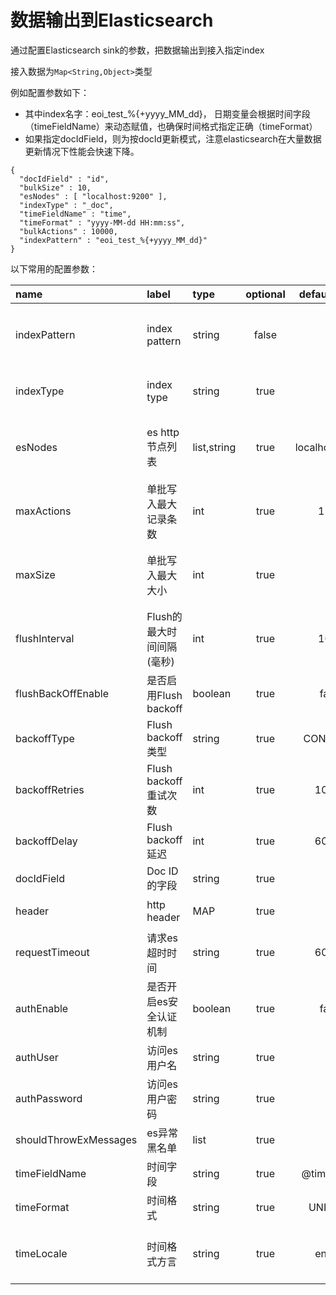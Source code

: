 # 数据输出到Elasticsearch

通过配置Elasticsearch sink的参数，把数据输出到接入指定index

接入数据为`Map<String,Object>`类型

例如配置参数如下：

- 其中index名字：eoi_test_%{+yyyy_MM_dd}， 日期变量会根据时间字段（timeFieldName）来动态赋值，也确保时间格式指定正确（timeFormat）
- 如果指定docIdField，则为按docId更新模式，注意elasticsearch在大量数据更新情况下性能会快速下降。

```
{
  "docIdField" : "id",
  "bulkSize" : 10,
  "esNodes" : [ "localhost:9200" ],
  "indexType" : "_doc",
  "timeFieldName" : "time",
  "timeFormat" : "yyyy-MM-dd HH:mm:ss",
  "bulkActions" : 10000,
  "indexPattern" : "eoi_test_%{+yyyy_MM_dd}"
}
```

以下常用的配置参数：

| name | label | type | optional | default value | description |
| :--- | :---- | :--- | :------: | :-----------: | :---------- |
| indexPattern | index pattern | string | false |  | 写入es的索引模式，支持按照时间以及提取数据内的字段作为索引名，例如 jax_%{+yyyy-MM-dd}_%{field}, 动态字段需要以 %{}包含，包含+的为日期，否则为字段提取 |
| indexType | index type | string | true |  | 针对es7.x版本, 该字段必填, 而且只能为'_doc'; 针对es6.x以及以下版本, 该字段必填, 用户可以自定义 |
| esNodes | es http节点列表 | list,string | true | localhost:9200 | es节点列表，格式为host1:9200,host2:9200,host3:port3，默认为localhost:9200。支持前缀schema，如https://host3:port3。 |
| maxActions | 单批写入最大记录条数 | int | true | 1500 | 批量提交到es的记录条数条件，注意es的批处理条件包含：记录数，大小，以及时间间隔，三个条件只要有一个满足，就会提交到es。 |
| maxSize | 单批写入最大大小 | int | true | 10 | 批量提交到es的记录大小条件(单位MB)，注意es的批处理条件包含：记录数，大小，以及时间间隔，三个条件只要有一个满足，就会提交到es。 |
| flushInterval | Flush的最大时间间隔(毫秒) | int | true | 1000 | 批量提交到es的时间间隔条件(单位毫秒)，注意es的批处理条件包含：记录数，大小，以及时间间隔，三个条件只要有一个满足，就会提交到es。 |
| flushBackOffEnable | 是否启用Flush backoff | boolean | true | false | 是否启用Flush backoff |
| backoffType | Flush backoff类型 | string | true | CONSTANT | Flush backoff类型 |
| backoffRetries | Flush backoff重试次数 | int | true | 10000 | Flush backoff重试次数 |
| backoffDelay | Flush backoff延迟 | int | true | 60000 | Flush backoff延迟 |
| docIdField | Doc ID的字段 | string | true |  | Doc ID的字段 |
| header | http header | MAP | true |  | http header，如果es设定了安全策略，可以利用该参数设定对应的token |
| requestTimeout | 请求es超时时间 | string | true | 60000 | 请求es超时时间，默认为1分钟 |
| authEnable | 是否开启es安全认证机制 | boolean | true | false | 是否开启es安全认证机制？默认为false，如果设置为true，需要提供auth.user以及auth.password |
| authUser | 访问es用户名 | string | true |  | 访问es用户名 |
| authPassword | 访问es用户密码 | string | true |  | 访问es用户密码 |
| shouldThrowExMessages | es异常黑名单 | list | true |  | es写入失败的error message包含字符串，则直接报出异常，不继续任务； 多个用逗号分隔 |
| timeFieldName | 时间字段 | string | true | @timestamp | 通过时间字段设置带日期的index名;如果index pattern里有日期变量则必填 |
| timeFormat | 时间格式 | string | true | UNIX_MS | 支持UNIX_S, UNIX_MS以及通用时间表达格式;如果指定时间字段则必填 |
| timeLocale | 时间格式方言 | string | true | en-US | 支持用户设定时间方言，默认的时区为: en-US，可选的时区参见列表: https://www.andiamo.co.uk/resources/iso-language-codes |
